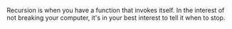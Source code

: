 Recursion is when you have a function that invokes itself.  In the interest of not breaking your computer, it's in your best interest to tell it when to stop.